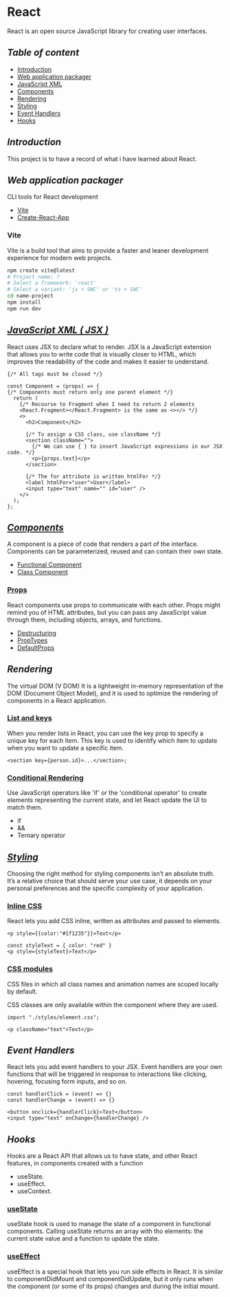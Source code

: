 # React

React is an open source JavaScript library for creating user interfaces.

## _Table of content_

- [Introduction](#introduction)
- [Web application packager](#web-application-packager)
- [JavaScript XML](#javascript-xml--jsx)
- [Components](#components)
- [Rendering](#rendering)
- [Styling](#styling)
- [Event Handlers](#event-handlers)
- [Hooks](#hooks)

## _Introduction_

This project is to have a record of what i have learned about React.

## _Web application packager_

CLI tools for React development

- [Vite](https://vitejs.dev/)
- [Create-React-App](https://create-react-app.dev/)

### Vite

Vite is a build tool that aims to provide a faster and leaner development experience for modern web projects.

```bash
npm create vite@latest
# Project name: ?
# Select a framework: 'react'
# Select a variant: 'js + SWC' or 'ts + SWC'
cd name-project
npm install
npm run dev
```

## _[JavaScript XML ( JSX )](https://react.dev/learn/writing-markup-with-jsx)_

React uses JSX to declare what to render. JSX is a JavaScript extension that allows you to write code that is visually closer to HTML, which improves the readability of the code and makes it easier to understand.

```JSX
{/* All tags must be closed */}

const Component = (props) => {
{/* Components must return only one parent element */}
  return (
    {/* Recourse to Fragment when I need to return 2 elements
    <React.Fragment></React.Fragment> is the same as <></> */}
    <>
      <h2>Component</h2>

      {/* To assign a CSS class, use className */}
      <section className="">
        {/* We can use { } to insert JavaScript expressions in our JSX code. */}
        <p>{props.text}</p>
      </section>

      {/* The for attribute is written htmlFor */}
      <label htmlFor="user">User</label>
      <input type="text" name="" id="user" />
    </>
  );
};
```

## _[Components](https://react.dev/reference/react/components)_

A component is a piece of code that renders a part of the interface. Components can be parameterized, reused and can contain their own state.

- [Functional Component](/code/components/fuctional.jsx)
- [Class Component](/code/components/class.jsx)

### [Props](/https://react.dev/learn/passing-props-to-a-component)

React components use props to communicate with each other. Props might remind you of HTML attributes, but you can pass any JavaScript value through them, including objects, arrays, and functions.

- [Destructuring](/code/components/props/destructuring.jsx)
- [PropTypes](/code/components/props/prop-types.jsx)
- [DefaultProps](/code/components/props/default-props.jsx)

## _Rendering_

The virtual DOM (V DOM) It is a lightweight in-memory representation of the DOM (Document Object Model),
and it is used to optimize the rendering of components in a React application.

### [List and keys](https://react.dev/learn/rendering-lists#keeping-list-items-in-order-with-key)

When you render lists in React, you can use the key prop to specify a unique key for each item.
This key is used to identify which item to update when you want to update a specific item.

```JSx
<section key={person.id}>...</section>;
```

### [Conditional Rendering](https://react.dev/learn/conditional-rendering)

Use JavaScript operators like 'if' or the 'conditional operator' to create elements representing the current state,
and let React update the UI to match them.

- if
- &&
- Ternary operator

## _[Styling](/https://react.dev/learn/tutorial-tic-tac-toe#stylescss)_

Choosing the right method for styling components isn’t an absolute truth. It’s a relative choice that should serve your use case, it depends on your personal preferences and the specific complexity of your application.

### [Inline CSS](/code/styling/inline-css.jsx)

React lets you add CSS inline, written as attributes and passed to elements.

```JSX
<p style={{color:"#1f1235"}}>Text</p>

const styleText = { color: "red" }
<p style={styleText}>Text</p>
```

### [CSS modules](/code/styling/module-css.jsx)

CSS files in which all class names and animation names are scoped locally by default.

CSS classes are only available within the component where they are used.

```JSX
import "./styles/element.css";

<p className="text">Text</p>
```

## _Event Handlers_

React lets you add event handlers to your JSX. Event handlers are your own functions that will be triggered in response to interactions like clicking, hovering, focusing form inputs, and so on.

```JSX
const handlerClick = (event) => {}
const handlerChange = (event) => {}

<button onclick={handlerClick}>Text</button>
<input type="text" onChange={handlerChange} />
```

## _Hooks_

Hooks are a React API that allows us to have state, and other React features, in components created with a function

- useState.
- useEffect.
- useContext.

### [useState](/code/hooks/usestate.jsx)

useState hook is used to manage the state of a component in functional components. Calling useState returns an array with tho elements: the current state value and a function to update the state.

### [useEffect](/code/hooks/useeffect.jsx)

useEffect is a special hook that lets you run side effects in React. It is similar to componentDidMount and componentDidUpdate, but it only runs when the component (or some of its props) changes and during the initial mount.
